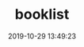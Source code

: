 ---
title: "booklist"
date: 2019-10-29 13:49:23
draft: false

# meta description
description: "this is meta description"

# type
type : "booklist"
---
